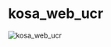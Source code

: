 # kosa_web_ucr
![kosa_web_ucr](https://github.com/h0ci/kosa_web_ucr/assets/111270992/ef571173-d937-44dc-b3dd-5c5610b25793)
